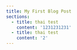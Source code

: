 ```yaml
---
title: My First Blog Post
sections:
  - title: thai test
    content: '1231231231'
  - title: thai test
    content: '2'
---
```

